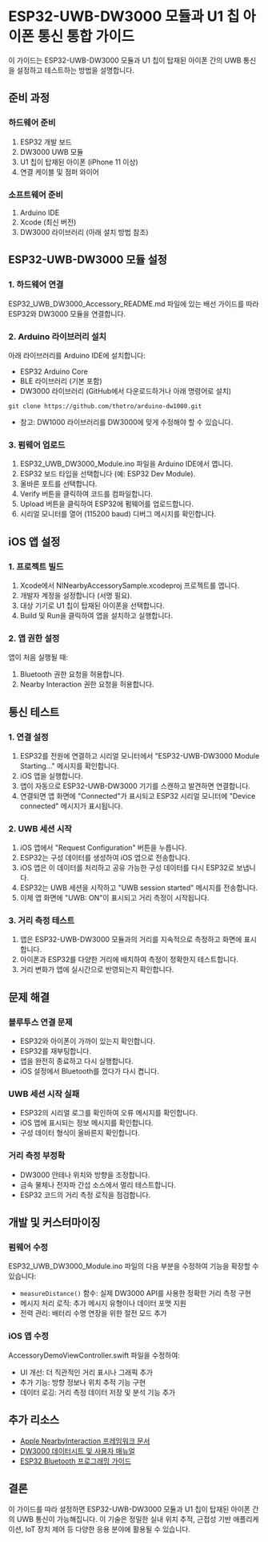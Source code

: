 # ESP32-UWB-DW3000 모듈과 U1 칩 아이폰 통신 통합 가이드

이 가이드는 ESP32-UWB-DW3000 모듈과 U1 칩이 탑재된 아이폰 간의 UWB 통신을 설정하고 테스트하는 방법을 설명합니다.

## 준비 과정

### 하드웨어 준비
1. ESP32 개발 보드
2. DW3000 UWB 모듈
3. U1 칩이 탑재된 아이폰 (iPhone 11 이상)
4. 연결 케이블 및 점퍼 와이어

### 소프트웨어 준비
1. Arduino IDE
2. Xcode (최신 버전)
3. DW3000 라이브러리 (아래 설치 방법 참조)

## ESP32-UWB-DW3000 모듈 설정

### 1. 하드웨어 연결
ESP32_UWB_DW3000_Accessory_README.md 파일에 있는 배선 가이드를 따라 ESP32와 DW3000 모듈을 연결합니다.

### 2. Arduino 라이브러리 설치
아래 라이브러리를 Arduino IDE에 설치합니다:
- ESP32 Arduino Core
- BLE 라이브러리 (기본 포함)
- DW3000 라이브러리 (GitHub에서 다운로드하거나 아래 명령어로 설치)

```
git clone https://github.com/thotro/arduino-dw1000.git
```
* 참고: DW1000 라이브러리를 DW3000에 맞게 수정해야 할 수 있습니다.

### 3. 펌웨어 업로드
1. ESP32_UWB_DW3000_Module.ino 파일을 Arduino IDE에서 엽니다.
2. ESP32 보드 타입을 선택합니다 (예: ESP32 Dev Module).
3. 올바른 포트를 선택합니다.
4. Verify 버튼을 클릭하여 코드를 컴파일합니다.
5. Upload 버튼을 클릭하여 ESP32에 펌웨어를 업로드합니다.
6. 시리얼 모니터를 열어 (115200 baud) 디버그 메시지를 확인합니다.

## iOS 앱 설정

### 1. 프로젝트 빌드
1. Xcode에서 NINearbyAccessorySample.xcodeproj 프로젝트를 엽니다.
2. 개발자 계정을 설정합니다 (서명 필요).
3. 대상 기기로 U1 칩이 탑재된 아이폰을 선택합니다.
4. Build 및 Run을 클릭하여 앱을 설치하고 실행합니다.

### 2. 앱 권한 설정
앱이 처음 실행될 때:
1. Bluetooth 권한 요청을 허용합니다.
2. Nearby Interaction 권한 요청을 허용합니다.

## 통신 테스트

### 1. 연결 설정
1. ESP32를 전원에 연결하고 시리얼 모니터에서 "ESP32-UWB-DW3000 Module Starting..." 메시지를 확인합니다.
2. iOS 앱을 실행합니다.
3. 앱이 자동으로 ESP32-UWB-DW3000 기기를 스캔하고 발견하면 연결합니다.
4. 연결되면 앱 화면에 "Connected"가 표시되고 ESP32 시리얼 모니터에 "Device connected" 메시지가 표시됩니다.

### 2. UWB 세션 시작
1. iOS 앱에서 "Request Configuration" 버튼을 누릅니다.
2. ESP32는 구성 데이터를 생성하여 iOS 앱으로 전송합니다.
3. iOS 앱은 이 데이터를 처리하고 공유 가능한 구성 데이터를 다시 ESP32로 보냅니다.
4. ESP32는 UWB 세션을 시작하고 "UWB session started" 메시지를 전송합니다.
5. 이제 앱 화면에 "UWB: ON"이 표시되고 거리 측정이 시작됩니다.

### 3. 거리 측정 테스트
1. 앱은 ESP32-UWB-DW3000 모듈과의 거리를 지속적으로 측정하고 화면에 표시합니다.
2. 아이폰과 ESP32를 다양한 거리에 배치하여 측정이 정확한지 테스트합니다.
3. 거리 변화가 앱에 실시간으로 반영되는지 확인합니다.

## 문제 해결

### 블루투스 연결 문제
- ESP32와 아이폰이 가까이 있는지 확인합니다.
- ESP32를 재부팅합니다.
- 앱을 완전히 종료하고 다시 실행합니다.
- iOS 설정에서 Bluetooth를 껐다가 다시 켭니다.

### UWB 세션 시작 실패
- ESP32의 시리얼 로그를 확인하여 오류 메시지를 확인합니다.
- iOS 앱에 표시되는 정보 메시지를 확인합니다.
- 구성 데이터 형식이 올바른지 확인합니다.

### 거리 측정 부정확
- DW3000 안테나 위치와 방향을 조정합니다.
- 금속 물체나 전자파 간섭 소스에서 멀리 테스트합니다.
- ESP32 코드의 거리 측정 로직을 점검합니다.

## 개발 및 커스터마이징

### 펌웨어 수정
ESP32_UWB_DW3000_Module.ino 파일의 다음 부분을 수정하여 기능을 확장할 수 있습니다:
- `measureDistance()` 함수: 실제 DW3000 API를 사용한 정확한 거리 측정 구현
- 메시지 처리 로직: 추가 메시지 유형이나 데이터 포맷 지원
- 전력 관리: 배터리 수명 연장을 위한 절전 모드 추가

### iOS 앱 수정
AccessoryDemoViewController.swift 파일을 수정하여:
- UI 개선: 더 직관적인 거리 표시나 그래픽 추가
- 추가 기능: 방향 정보나 위치 추적 기능 구현
- 데이터 로깅: 거리 측정 데이터 저장 및 분석 기능 추가

## 추가 리소스
- [Apple NearbyInteraction 프레임워크 문서](https://developer.apple.com/documentation/nearbyinteraction)
- [DW3000 데이터시트 및 사용자 매뉴얼](https://www.qorvo.com/products/p/DW3000)
- [ESP32 Bluetooth 프로그래밍 가이드](https://docs.espressif.com/projects/esp-idf/en/latest/esp32/api-reference/bluetooth/index.html)

## 결론
이 가이드를 따라 설정하면 ESP32-UWB-DW3000 모듈과 U1 칩이 탑재된 아이폰 간의 UWB 통신이 가능해집니다. 이 기술은 정밀한 실내 위치 추적, 근접성 기반 애플리케이션, IoT 장치 제어 등 다양한 응용 분야에 활용될 수 있습니다.